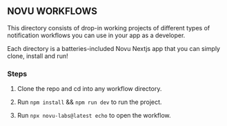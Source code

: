 ## NOVU WORKFLOWS 

This directory consists of drop-in working projects of different types of notification workflows you can use in your app as a developer.

Each directory is a batteries-included Novu Nextjs app that you can simply clone, install and run!

### Steps

1. Clone the repo and cd into any workflow directory.

2. Run `npm install` && `npm run dev` to run the project.

3. Run `npx novu-labs@latest echo` to open the workflow.
